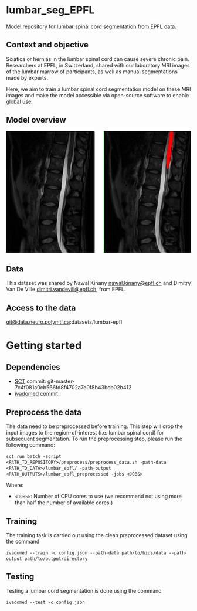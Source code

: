 # lumbar_seg_EPFL
Model repository for lumbar spinal cord segmentation from EPFL data.

## Context and objective
Sciatica or hernias in the lumbar spinal cord can cause severe chronic pain. Researchers at EPFL, in Switzerland, shared with our laboratory MRI images of the lumbar marrow of participants, as well as manual segmentations made by experts.

Here, we aim to train a lumbar spinal cord segmentation model on these MRI images and make the model accessible via open-source software to enable global use.

## Model overview

![Model Overview](/misc/example.png)

## Data
This dataset was shared by Nawal Kinany <nawal.kinany@epfl.ch> and Dimitry Van De Ville <dimitri.vandevill@epfl.ch>, from EPFL.

## Access to the data
git@data.neuro.polymtl.ca:datasets/lumbar-epfl

# Getting started

## Dependencies
- [SCT](https://github.com/ivadomed/model_seg_sci/blob/main/preprocessing/preprocess_data.sh) commit: git-master-7c4f081a0cb566fd8f4702a7e0f8b43bcb02b412
- [ivadomed](https://ivadomed.org) commit:

## Preprocess the data
The data need to be preprocessed before training. This step will crop the input images to the region-of-interest (i.e. lumbar spinal cord) for subsequent segmentation. To run the preprocessing step, please run the following command:

  ```
  sct_run_batch -script <PATH_TO_REPOSITORY>/preprocess/preprocess_data.sh -path-data <PATH_TO_DATA>/lumbar_epfl/ -path-output <PATH_OUTPUTS>/lumbar_epfl_preprocessed -jobs <JOBS>
  ```

Where:
- `<JOBS>`: Number of CPU cores to use (we recommend not using more than half the number of available cores.)

## Training
The training task is carried out using the clean preprocessed dataset using the command
  ```
  ivadomed --train -c config.json --path-data path/to/bids/data --path-output path/to/output/directory
  ```
## Testing 
Testing a lumbar cord segmentation is done using the command

```
ivadomed --test -c config.json
```
